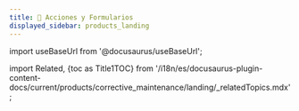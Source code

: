 ```yaml
---
title: 🔧 Acciones y Formularios
displayed_sidebar: products_landing
---
```


import useBaseUrl from '@docusaurus/useBaseUrl'; 

import Related, {toc as Title1TOC} from '/i18n/es/docusaurus-plugin-content-docs/current/products/corrective_maintenance/landing/_relatedTopics.mdx'; 

<Related/>